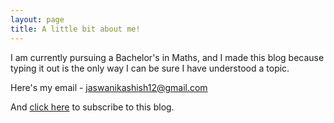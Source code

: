 ```yaml
---
layout: page
title: A little bit about me!
---
```

I am currently pursuing a Bachelor's in Maths, and I made this blog because typing it out is the only way I can be sure I have understood a topic.

Here's my email - jaswanikashish12@gmail.com

And [click here](https://docs.google.com/forms/d/e/1FAIpQLSeTZiwy-FhSm6Jk_lOAh74DxcmLywZS7RfJDOryZvTaj1gYbA/viewform?usp=sf_link) to subscribe to this blog.

